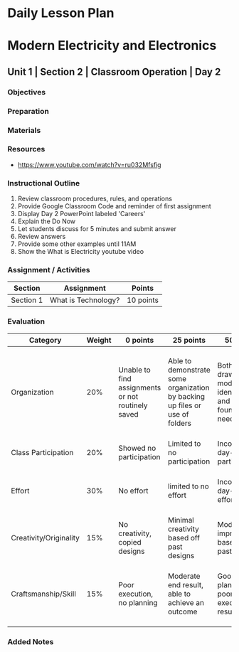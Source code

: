# Daily Lesson Plan

# Modern Electricity and Electronics

## Unit 1 | Section 2 | Classroom Operation | Day 2

### Objectives

### Preparation

### Materials

### Resources

- https://www.youtube.com/watch?v=ru032Mfsfig

### Instructional Outline

1. Review classroom procedures, rules, and operations
2. Provide Google Classroom Code and reminder of first assignment
3. Display Day 2 PowerPoint labeled 'Careers'
4. Explain the Do Now
5. Let students discuss for 5 minutes and submit answer
6. Review answers
7. Provide some other examples until 11AM
8. Show the What is Electricity youtube video

### Assignment / Activities

| Section  | Assignment | Points |
| ------------- | ------------- | ------------- |
| Section 1 | What is Technology? | 10 points |

### Evaluation

| Category | Weight | 0 points  | 25 points | 50 points | 75 points | 100 points |
| ------------- | ------------- | ------------- | ------------- | ------------- | ------------- | ------------- |
| Organization | 20% | Unable to find assignments or not routinely saved | Able to demonstrate some organization by backing up files or use of folders | Both drawings and models are identifiable and can be found if needed | All drawings are in a folder and models organized by folders in Google Drive | All drawings are in a folder labeled correctly and models organized by folders in Google Drive labeled correctly |
| Class Participation | 20% | Showed no participation | Limited to no participation | Inconsistent day-to-day participation | Participated only when needed  | Engaged daily and actively participated |
| Effort | 30% | No effort | limited to no effort | Inconsistent day-to-day effort | Showed effort only when needed or routinely directed | Continuous day-to-day effort with or without direction |
| Creativity/Originality | 15% | No creativity, copied designs | Minimal creativity based off past designs | Moderate improvements based off past designs | Complete overhaul of past or found designs | Completely new idea/design |
| Craftsmanship/Skill | 15% | Poor execution, no planning | Moderate end result, able to achieve an outcome | Good planning but poorly executed end result | Good planning and good end result although not what had been designed or communicated | Great planning & execution able to achieve what had been designed or communicated |

### Added Notes
